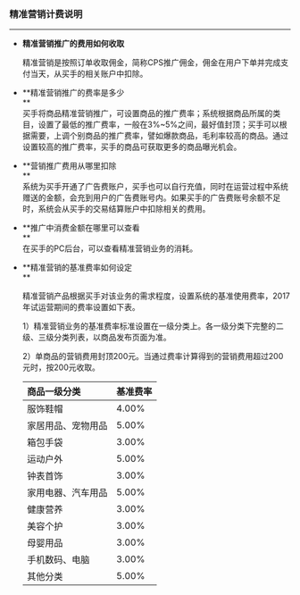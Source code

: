 ### 精准营销计费说明

---

* **精准营销推广的费用如何收取**

  精准营销是按照订单收取佣金，简称CPS推广佣金，佣金在用户下单并完成支付当天，从买手的相关账户中扣除。

* **精准营销推广的费率是多少      
  **  
  买手将商品精准营销推广，可设置商品的推广费率；系统根据商品所属的类目，设置了最低的推广费率，一般在3%~5%之间，最好值封顶；买手可以根据需要，上调个别商品的推广费率，譬如爆款商品，毛利率较高的商品。通过设置较高的推广费率，买手的商品可获取更多的商品曝光机会。

* **营销推广费用从哪里扣除      
  **  
  系统为买手开通了广告费账户，买手也可以自行充值，同时在运营过程中系统赠送的金额，会充到用户的广告费账号内。如果买手的广告费账号余额不足时，系统会从买手的交易结算账户中扣除相关的费用。

* **推广中消费金额在哪里可以查看      
  **  
  在买手的PC后台，可以查看精准营销业务的消耗。

* **精准营销的基准费率如何设定      
  **

  精准营销产品根据买手对该业务的需求程度，设置系统的基准使用费率，2017年试运营期间的费率设置如下表。

  1）精准营销业务的基准费率标准设置在一级分类上。各一级分类下完整的二级、三级分类列表，以商品发布页面为准。

  2）单商品的营销费用封顶200元。当通过费率计算得到的营销费用超过200元时，按200元收取。

  | 商品一级分类 | 基准费率 |
  | :--- | :--- |
  | 服饰鞋帽 | 4.00% |
  | 家居用品、宠物用品 | 5.00% |
  | 箱包手袋 | 3.00% |
  | 运动户外 | 5.00% |
  | 钟表首饰 | 3.00% |
  | 家用电器、汽车用品 | 5.00% |
  | 健康营养 | 3.00% |
  | 美容个护 | 3.00% |
  | 母婴用品 | 3.00% |
  | 手机数码、电脑 | 3.00% |
  | 其他分类 | 5.00% |



